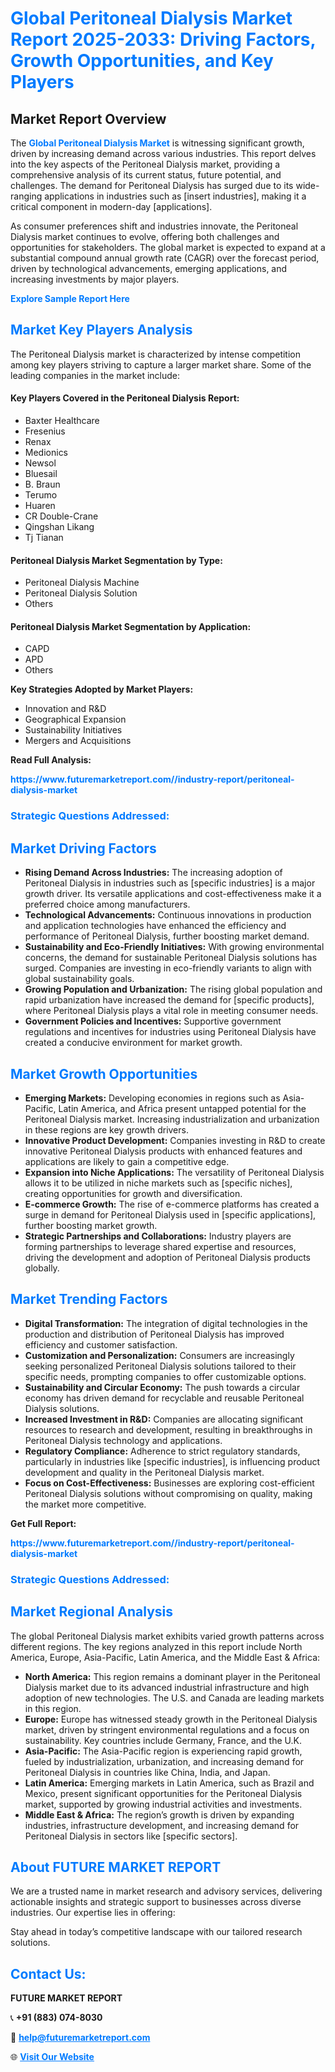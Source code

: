 <h1 style="color: #007BFF;">Global Peritoneal Dialysis Market Report 2025-2033: Driving Factors, Growth Opportunities, and Key Players</h1>

<section id="overview">
<h2>Market Report Overview</h2>
<p>The <a href="https://www.futuremarketreport.com//industry-report/peritoneal-dialysis-market" style="color: #007BFF; text-decoration: none;"><strong>Global Peritoneal Dialysis Market</strong></a> is witnessing significant growth, driven by increasing demand across various industries. This report delves into the key aspects of the Peritoneal Dialysis market, providing a comprehensive analysis of its current status, future potential, and challenges. The demand for Peritoneal Dialysis has surged due to its wide-ranging applications in industries such as [insert industries], making it a critical component in modern-day [applications].</p>
<p>As consumer preferences shift and industries innovate, the Peritoneal Dialysis market continues to evolve, offering both challenges and opportunities for stakeholders. The global market is expected to expand at a substantial compound annual growth rate (CAGR) over the forecast period, driven by technological advancements, emerging applications, and increasing investments by major players.</p>
</section>

<section id="overview">
<p><a href="https://www.futuremarketreport.com//request-sample/reportId=61172" style="color: #007BFF; text-decoration: none;"><strong>Explore Sample Report Here</strong></a></p>
</section>

<section id="key-players">
<h2 style="color: #007BFF;">Market Key Players Analysis</h2>
<p>The Peritoneal Dialysis market is characterized by intense competition among key players striving to capture a larger market share. Some of the leading companies in the market include:</p>
<h4>Key Players Covered in the Peritoneal Dialysis Report:</h4>
<ul><li>Baxter Healthcare</li><li>Fresenius</li><li>Renax</li><li>Medionics</li><li>Newsol</li><li>Bluesail</li><li>B. Braun</li><li>Terumo</li><li>Huaren</li><li>CR Double-Crane</li><li>Qingshan Likang</li><li>Tj Tianan</li></ul>
<h4>Peritoneal Dialysis Market Segmentation by Type:</h4>
<ul><li>Peritoneal Dialysis Machine</li><li>Peritoneal Dialysis Solution</li><li>Others</li></ul>

<h4>Peritoneal Dialysis Market Segmentation by Application:</h4>
<ul><li>CAPD</li><li>APD</li><li>Others</li></ul>
<p><strong>Key Strategies Adopted by Market Players:</strong></p>
<ul>
<li>Innovation and R&D</li>
<li>Geographical Expansion</li>
<li>Sustainability Initiatives</li>
<li>Mergers and Acquisitions</li>
</ul>
</section>

<section>
<p><strong>Read Full Analysis: </strong></p><a href="https://www.futuremarketreport.com//industry-report/peritoneal-dialysis-market" style="color: #007BFF; text-decoration: none;"><strong>https://www.futuremarketreport.com//industry-report/peritoneal-dialysis-market</strong></a>
<h3 style="color: #007BFF;">Strategic Questions Addressed:</h3>
</section>

<section id="driving-factors">
<h2 style="color: #007BFF;">Market Driving Factors</h2>
<ul>
<li><strong>Rising Demand Across Industries:</strong> The increasing adoption of Peritoneal Dialysis in industries such as [specific industries] is a major growth driver. Its versatile applications and cost-effectiveness make it a preferred choice among manufacturers.</li>
<li><strong>Technological Advancements:</strong> Continuous innovations in production and application technologies have enhanced the efficiency and performance of Peritoneal Dialysis, further boosting market demand.</li>
<li><strong>Sustainability and Eco-Friendly Initiatives:</strong> With growing environmental concerns, the demand for sustainable Peritoneal Dialysis solutions has surged. Companies are investing in eco-friendly variants to align with global sustainability goals.</li>
<li><strong>Growing Population and Urbanization:</strong> The rising global population and rapid urbanization have increased the demand for [specific products], where Peritoneal Dialysis plays a vital role in meeting consumer needs.</li>
<li><strong>Government Policies and Incentives:</strong> Supportive government regulations and incentives for industries using Peritoneal Dialysis have created a conducive environment for market growth.</li>
</ul>
</section>

<section id="growth-opportunities">
<h2 style="color: #007BFF;">Market Growth Opportunities</h2>
<ul>
<li><strong>Emerging Markets:</strong> Developing economies in regions such as Asia-Pacific, Latin America, and Africa present untapped potential for the Peritoneal Dialysis market. Increasing industrialization and urbanization in these regions are key growth drivers.</li>
<li><strong>Innovative Product Development:</strong> Companies investing in R&D to create innovative Peritoneal Dialysis products with enhanced features and applications are likely to gain a competitive edge.</li>
<li><strong>Expansion into Niche Applications:</strong> The versatility of Peritoneal Dialysis allows it to be utilized in niche markets such as [specific niches], creating opportunities for growth and diversification.</li>
<li><strong>E-commerce Growth:</strong> The rise of e-commerce platforms has created a surge in demand for Peritoneal Dialysis used in [specific applications], further boosting market growth.</li>
<li><strong>Strategic Partnerships and Collaborations:</strong> Industry players are forming partnerships to leverage shared expertise and resources, driving the development and adoption of Peritoneal Dialysis products globally.</li>
</ul>
</section>

<section id="trending-factors">
<h2 style="color: #007BFF;">Market Trending Factors</h2>
<ul>
<li><strong>Digital Transformation:</strong> The integration of digital technologies in the production and distribution of Peritoneal Dialysis has improved efficiency and customer satisfaction.</li>
<li><strong>Customization and Personalization:</strong> Consumers are increasingly seeking personalized Peritoneal Dialysis solutions tailored to their specific needs, prompting companies to offer customizable options.</li>
<li><strong>Sustainability and Circular Economy:</strong> The push towards a circular economy has driven demand for recyclable and reusable Peritoneal Dialysis solutions.</li>
<li><strong>Increased Investment in R&D:</strong> Companies are allocating significant resources to research and development, resulting in breakthroughs in Peritoneal Dialysis technology and applications.</li>
<li><strong>Regulatory Compliance:</strong> Adherence to strict regulatory standards, particularly in industries like [specific industries], is influencing product development and quality in the Peritoneal Dialysis market.</li>
<li><strong>Focus on Cost-Effectiveness:</strong> Businesses are exploring cost-efficient Peritoneal Dialysis solutions without compromising on quality, making the market more competitive.</li>
</ul>
</section>

<section>
<p><strong>Get Full Report: </strong></p><a href="https://www.futuremarketreport.com//industry-report/peritoneal-dialysis-market" style="color: #007BFF; text-decoration: none;"><strong>https://www.futuremarketreport.com//industry-report/peritoneal-dialysis-market</strong></a>
<h3 style="color: #007BFF;">Strategic Questions Addressed:</h3>
</section>


<section id="regional-analysis">
<h2 style="color: #007BFF;">Market Regional Analysis</h2>
<p>The global Peritoneal Dialysis market exhibits varied growth patterns across different regions. The key regions analyzed in this report include North America, Europe, Asia-Pacific, Latin America, and the Middle East & Africa:</p>
<ul>
<li><strong>North America:</strong> This region remains a dominant player in the Peritoneal Dialysis market due to its advanced industrial infrastructure and high adoption of new technologies. The U.S. and Canada are leading markets in this region.</li>
<li><strong>Europe:</strong> Europe has witnessed steady growth in the Peritoneal Dialysis market, driven by stringent environmental regulations and a focus on sustainability. Key countries include Germany, France, and the U.K.</li>
<li><strong>Asia-Pacific:</strong> The Asia-Pacific region is experiencing rapid growth, fueled by industrialization, urbanization, and increasing demand for Peritoneal Dialysis in countries like China, India, and Japan.</li>
<li><strong>Latin America:</strong> Emerging markets in Latin America, such as Brazil and Mexico, present significant opportunities for the Peritoneal Dialysis market, supported by growing industrial activities and investments.</li>
<li><strong>Middle East & Africa:</strong> The region’s growth is driven by expanding industries, infrastructure development, and increasing demand for Peritoneal Dialysis in sectors like [specific sectors].</li>
</ul>
</section>

<footer>
<h2 style="color: #007BFF;">About FUTURE MARKET REPORT</h2>
<p>We are a trusted name in market research and advisory services, delivering actionable insights and strategic support to businesses across diverse industries. Our expertise lies in offering:</p>

<p>Stay ahead in today’s competitive landscape with our tailored research solutions.</p>

<h2 style="color: #007BFF;">Contact Us:</h2>
<p><strong>FUTURE MARKET REPORT</strong></p>
<p>📞 <strong>+91 (883) 074-8030</strong></p>
<p>📧 <strong><a href="mailto:help@futuremarketreport.com" style="color: #007BFF;">help@futuremarketreport.com</a></strong></p>
<p>🌐 <strong><a href="https://www.futuremarketreport.com/" style="color: #007BFF;">Visit Our Website</a></strong></p>
</footer>